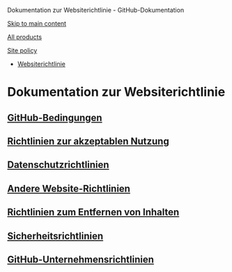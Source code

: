 Dokumentation zur Websiterichtlinie - GitHub-Dokumentation

[Skip to main content](#main-content)

[All products](/de)

[Site policy](/site-policy)

* [Websiterichtlinie](/de/site-policy)

Dokumentation zur Websiterichtlinie
==========

[GitHub-Bedingungen](/de/site-policy/github-terms)
----------

[Richtlinien zur akzeptablen Nutzung](/de/site-policy/acceptable-use-policies)
----------

[Datenschutzrichtlinien](/de/site-policy/privacy-policies)
----------

[Andere Website-Richtlinien](/de/site-policy/other-site-policies)
----------

[Richtlinien zum Entfernen von Inhalten](/de/site-policy/content-removal-policies)
----------

[Sicherheitsrichtlinien](/de/site-policy/security-policies)
----------

[GitHub-Unternehmensrichtlinien](/de/site-policy/github-company-policies)
----------
